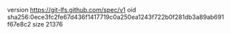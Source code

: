 version https://git-lfs.github.com/spec/v1
oid sha256:0ece3fc2fe67d436f1417719c0a250ea1243f722b0f281db3a89ab691f67e8c2
size 21376
